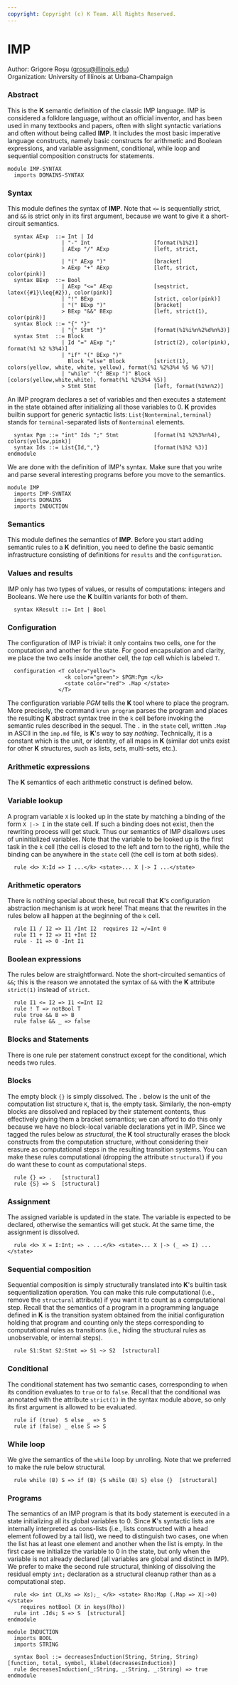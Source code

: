 ```yaml
---
copyright: Copyright (c) K Team. All Rights Reserved.
---
```


IMP
===

Author: Grigore Roșu (grosu@illinois.edu)  
Organization: University of Illinois at Urbana-Champaign

### Abstract
This is the **K** semantic definition of the classic IMP language.
IMP is considered a folklore language, without an official inventor,
and has been used in many textbooks and papers, often with slight
syntactic variations and often without being called **IMP**.  It includes
the most basic imperative language constructs, namely basic constructs
for arithmetic and Boolean expressions, and variable assignment,
conditional, while loop and sequential composition constructs for statements.

```k
module IMP-SYNTAX
  imports DOMAINS-SYNTAX
```
### Syntax
This module defines the syntax of **IMP**.
Note that `<=` is sequentially strict, and `&&` is strict only in its first
argument, because we want to give it a short-circuit semantics.

```k
  syntax AExp  ::= Int | Id
                 | "-" Int                    [format(%1%2)]
                 | AExp "/" AExp              [left, strict, color(pink)]
                 | "(" AExp ")"               [bracket]
                 > AExp "+" AExp              [left, strict, color(pink)]
  syntax BExp  ::= Bool
                 | AExp "<=" AExp             [seqstrict, latex({#1}\leq{#2}), color(pink)]
                 | "!" BExp                   [strict, color(pink)]
                 | "(" BExp ")"               [bracket]
                 > BExp "&&" BExp             [left, strict(1), color(pink)]
  syntax Block ::= "{" "}"
                 | "{" Stmt "}"               [format(%1%i%n%2%d%n%3)]
  syntax Stmt  ::= Block
                 | Id "=" AExp ";"            [strict(2), color(pink), format(%1 %2 %3%4)]
                 | "if" "(" BExp ")"
                   Block "else" Block         [strict(1), colors(yellow, white, white, yellow), format(%1 %2%3%4 %5 %6 %7)]
                 | "while" "(" BExp ")" Block [colors(yellow,white,white), format(%1 %2%3%4 %5)]
                 > Stmt Stmt                  [left, format(%1%n%2)]
```
An IMP program declares a set of variables and then executes a
statement in the state obtained after initializing all those variables
to 0. **K** provides builtin support for generic syntactic lists:
`List{Nonterminal,terminal}` stands for `terminal`-separated lists of `Nonterminal` elements.

```k
  syntax Pgm ::= "int" Ids ";" Stmt           [format(%1 %2%3%n%4), colors(yellow,pink)]
  syntax Ids ::= List{Id,","}                 [format(%1%2 %3)]
endmodule
```

We are done with the definition of IMP's syntax.  Make sure
that you write and parse several interesting programs before you move to the
semantics.

```k
module IMP
  imports IMP-SYNTAX
  imports DOMAINS
  imports INDUCTION
```
### Semantics
This module defines the semantics of **IMP**.
Before you start adding semantic rules to a **K** definition, you need to
define the basic semantic infrastructure consisting of definitions for
`results` and the `configuration`.

### Values and results
IMP only has two types of values, or results of computations: integers
and Booleans.  We here use the **K** builtin variants for both of them.

```k
  syntax KResult ::= Int | Bool
```

### Configuration
The configuration of IMP is trivial: it only contains two cells, one
for the computation and another for the state.  For good encapsulation
and clarity, we place the two cells inside another cell, the *top* cell
which is labeled `T`.

```k
  configuration <T color="yellow">
                  <k color="green"> $PGM:Pgm </k>
                  <state color="red"> .Map </state>
                </T>
```

The configuration variable *PGM* tells the **K** tool where to
place the program.  More precisely, the command
`krun program` parses the program and places the resulting
**K** abstract syntax tree in the `k` cell before invoking the
semantic rules described in the sequel.  The `.` in the
`state` cell, written `.Map` in ASCII in the
`imp.md` file, is **K**'s way to say *nothing*. Technically, it
is a constant which is the unit, or identity, of all maps in **K**
(similar dot units exist for other **K** structures, such as lists, sets,
multi-sets, etc.).

### Arithmetic expressions
The **K** semantics of each arithmetic construct is defined below.

### Variable lookup
A program variable `X` is looked up in the state by matching a binding
of the form `X |-> I` in the state cell. If such a binding does not
exist, then the rewriting process will get stuck. Thus our semantics of
IMP disallows uses of uninitialized variables.  Note that the variable
to be looked up is the first task in the `k` cell (the cell is
closed to the left and torn to the right), while the binding can be
anywhere in the `state` cell (the cell is torn at both sides).

```k
  rule <k> X:Id => I ...</k> <state>... X |-> I ...</state>
```

### Arithmetic operators
There is nothing special about these, but recall that **K**'s configuration
abstraction mechanism is at work here!  That means that the rewrites in the
rules below all happen at the beginning of the `k` cell.

```k
  rule I1 / I2 => I1 /Int I2  requires I2 =/=Int 0
  rule I1 + I2 => I1 +Int I2
  rule - I1 => 0 -Int I1
```

### Boolean expressions
The rules below are straightforward.  Note the short-circuited semantics
of `&&`; this is the reason we annotated the syntax of
`&&` with the **K** attribute `strict(1)` instead of `strict`.

```k
  rule I1 <= I2 => I1 <=Int I2
  rule ! T => notBool T
  rule true && B => B
  rule false && _ => false
```

### Blocks and Statements
There is one rule per statement construct except for the conditional,
which needs two rules.

### Blocks
The empty block `{}` is simply dissolved.  The `.` below is the
unit of the computation list structure `K`, that is, the empty task.
Similarly, the non-empty blocks are dissolved and replaced by their statement
contents, thus effectively giving them a bracket semantics; we can afford to
do this only because we have no block-local variable declarations yet in IMP.
Since we tagged the rules below as *structural*, the **K** tool structurally
erases the block constructs from the computation structure, without
considering their erasure as computational steps in the resulting transition
systems.  You can make these rules computational (dropping the attribute
`structural`) if you do want these to count as computational steps.

```k
  rule {} => .   [structural]
  rule {S} => S  [structural]
```

### Assignment
The assigned variable is updated in the state.  The variable is expected
to be declared, otherwise the semantics will get stuck.  At the same time,
the assignment is dissolved.

```k
  rule <k> X = I:Int; => . ...</k> <state>... X |-> (_ => I) ...</state>
```

### Sequential composition
Sequential composition is simply structurally translated into **K**'s
builtin task sequentialization operation.  You can make this rule
computational (i.e., remove the `structural` attribute) if you
want it to count as a computational step.  Recall that the semantics
of a program in a programming language defined in **K** is the transition
system obtained from the initial configuration holding that program
and counting only the steps corresponding to computational rules as
transitions (i.e., hiding the structural rules as unobservable, or
internal steps).

```k
  rule S1:Stmt S2:Stmt => S1 ~> S2  [structural]
```

### Conditional
The conditional statement has two semantic cases, corresponding to
when its condition evaluates to `true` or to `false`.
Recall that the conditional was annotated with the attribute
`strict(1)` in the syntax module above, so only its first
argument is allowed to be evaluated.

```k
  rule if (true)  S else _ => S
  rule if (false) _ else S => S
```

### While loop
We give the semantics of the `while` loop by unrolling.
Note that we preferred to make the rule below structural.

```k
  rule while (B) S => if (B) {S while (B) S} else {}  [structural]
```

### Programs
The semantics of an IMP program is that its body statement is executed
in a state initializing all its global variables to 0.  Since **K**'s
syntactic lists are internally interpreted as cons-lists (i.e., lists
constructed with a head element followed by a tail list), we need to
distinguish two cases, one when the list has at least one element and
another when the list is empty.  In the first case we initialize the
variable to 0 in the state, but only when the variable is not already
declared (all variables are global and distinct in IMP).  We prefer to
make the second rule structural, thinking of dissolving the residual
empty `int;` declaration as a structural cleanup rather than as
a computational step.

```k
  rule <k> int (X,Xs => Xs);_ </k> <state> Rho:Map (.Map => X|->0) </state>
    requires notBool (X in keys(Rho))
  rule int .Ids; S => S  [structural]
endmodule

module INDUCTION
  imports BOOL
  imports STRING

  syntax Bool ::= decreasesInduction(String, String, String)  [function, total, symbol, klabel(decreasesInduction)]
  rule decreasesInduction(_:String, _:String, _:String) => true
endmodule
```
